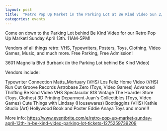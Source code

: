 ```yaml
---
layout: post
title:  "Retro Pop Up Market in the Parking Lot at Be Kind Video Sun 2/2"
categories: events
---
```


Come on down to the Parking Lot behind Be Kind Video for our Retro Pop Up Market!
Sunday April 13th. 11AM-5PM!

Vendors of all things retro: VHS, Typewriters, Posters, Toys, Clothing, Video Games, Music, and much more.
Free Parking, Free Admission!

3601 Magnolia Blvd Burbank (in the Parking Lot behind Be Kind Video)

Vendors include:

Typewriter Connection
Matts_Mortuary (VHS)
Los Feliz Home Video (VHS)
Run Out Groove Records
Astrobase Zero (Toys, Video Games)
Advanced Thrifting
Be Kind Video
VHS Spectacular
818 Vintage
The Hoarder Store (Toys, Clothes)
3D Printing Deparment
Juan's Collectibles (Toys, Video Games)
Cute Things with Lindsay (Housewares)
Bootleggins (VHS)
Kathie Studio (Art)
Hollywood Book and Poster
Eddie Anaya Toys
and more!!!

More info: https://www.eventbrite.com/e/retro-pop-up-market-sunday-april-13th-in-be-kind-video-parking-lot-tickets-1275259739209
